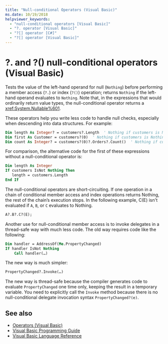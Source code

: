 ```yaml
---
title: "Null-conditional Operators (Visual Basic)"
ms.date: 10/19/2018
helpviewer_keywords: 
  - "null-conditional operators [Visual Basic]"
  - "?. operator [Visual Basic]"
  - "?[] operator [C#]"
  - "?[] operator [Visual Basic]"
---
```

# ?. and ?() null-conditional operators (Visual Basic)

Tests the value of the left-hand operand for null (`Nothing`) before performing a member access (`?.`) or index (`?()`) operation; returns `Nothing` if the left-hand operand evaluates to `Nothing`. Note that, in the expressions that would ordinarily return value types, the null-conditional operator returns a <xref:System.Nullable%601>.

These operators help you write less code to handle null checks, especially when descending into data structures. For example:

```vb
Dim length As Integer? = customers?.Length  ' Nothing if customers is Nothing  
Dim first As Customer = customers?(0)  ' Nothing if customers is Nothing  
Dim count As Integer? = customers?(0)?.Orders?.Count()  ' Nothing if customers, the first customer, or Orders is Nothing  
```

For comparison, the alternative code for the first of these expressions without a null-conditional operator is:

```vb
Dim length As Integer
If customers IsNot Nothing Then
   length = customers.Length
End If
```

The null-conditional operators are short-circuiting.  If one operation in a chain of conditional member access and index operations returns Nothing, the rest of the chain’s execution stops.  In the following example, C(E) isn't evaluated if `A`, `B`, or `C` evaluates to Nothing.

```vb
A?.B?.C?(E);
```

Another use for null-conditional member access is to invoke delegates in a thread-safe way with much less code.  The old way requires code like the following:  

```vb  
Dim handler = AddressOf(Me.PropertyChanged)  
If handler IsNot Nothing  
    Call handler(…)  
```

The new way is much simpler:  

```vb
PropertyChanged?.Invoke(…)
```

The new way is thread-safe because the compiler generates code to evaluate `PropertyChanged` one time only, keeping the result in a temporary variable. You need to explicitly call the `Invoke` method because there is no null-conditional delegate invocation syntax `PropertyChanged?(e)`.  

## See also

- [Operators (Visual Basic)](index.md)
- [Visual Basic Programming Guide](../../../visual-basic/programming-guide/index.md)
- [Visual Basic Language Reference](../../../visual-basic/language-reference/index.md)  
